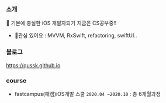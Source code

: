 ### 소개

🌱 기본에 충실한 iOS 개발자되기 
지금은 CS공부중!!

- 🔭관심 있어요 : MVVM, RxSwift, refactoring, swiftUI..

### 블로그

https://qussk.github.io


### course 
- fastcampus(패캠)iOS개발 스쿨 ```2020.04 ~2020.10``` : 총 6개월과정
